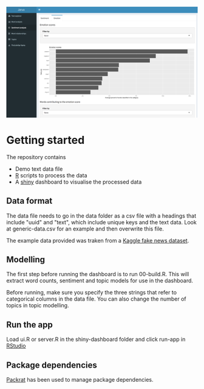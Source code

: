 ![](screenshot.PNG)

# Getting started

The repository contains 

* Demo text data file
* [R](https://cran.r-project.org/) scripts to process the data
* A [shiny](https://shiny.rstudio.com/) dashboard to visualise the processed data

## Data format
The data file needs to go in the data folder as a csv file with a headings that include "uuid" and "text", which include unique keys and the text data. Look at generic-data.csv for an example and then overwrite this file.

The example data provided was traken from a [Kaggle fake news dataset](https://www.kaggle.com/mrisdal/fake-news).

## Modelling
The first step before running the dashboard is to run 00-build.R. This will extract word counts, sentiment and topic models for use in the dashboard.

Before running, make sure you specify the three strings that refer to categorical columns in the data file. You can also change the number of topics in topic modelling.

## Run the app
Load ui.R or server.R in the shiny-dashboard folder and click run-app in [RStudio](https://www.rstudio.com/)

## Package dependencies
[Packrat](https://rstudio.github.io/packrat/) has been used to manage package dependencies.



